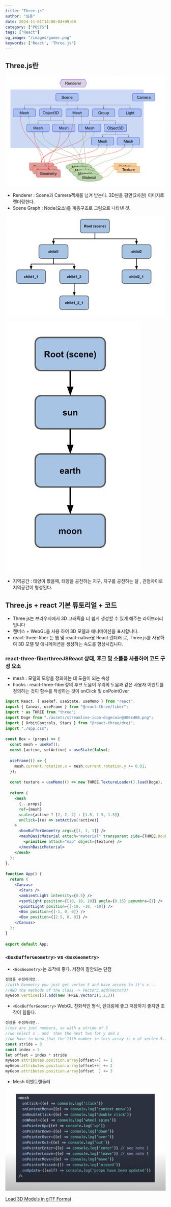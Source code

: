 ```yaml
---
title: "Three.js"
author: "임훈"
date: 2024-11-01T14:00:04+09:00
category: ["POSTS"]
tags: ["React"]
og_image: "/images/gamer.png" 
keywords: ['React', 'Three.js']
---
```


## Three.js란
![1](images/1.png)

- Renderer : Scene과 Camera객체를 넘겨 받는다. 3D씬을 평면(2차원) 이미지로 렌더링한다.
- Scene Graph : Node(요소)를 계층구조로 그림으로 나타낸 것.

![2](images/2.png)

![3](images/3.png)

* 지역공간 : 태양이 봤을때,  태양을 공전하는 지구, 지구를 공전하는 달 , 관점차이로 지역공간이 형성된다.

## Three.js + react 기본 튜토리얼 + 코드

- Three js는 브라우저에서 3D 그래픽을 더 쉽게 생성할 수 있게 해주는 라이브러리입니다
- 캔버스 + WebGL을 사용 하여 3D 모델과 애니메이션을 표시합니다.
- react-three-fiber 는 웹 및 react-native용 React 렌더러 로, Three.js를 사용하여 3D 모델 및 애니메이션을 생성하는 속도를 향상시킵니다.

### react-three-fiberthreeJSReact 상태, 후크 및 소품을 사용하여 코드 구성 요소

- mesh : 모델의 모양을 정의하는 데 도움이 되는 속성
- hooks : react-three-fiber정의 후크 도움이 우리의 도움과 같은 사용자 이벤트를 정의하는 것이 함수를 작성하는 것이 onClick 및 onPointOver

```jsx
import React, { useRef, useState, useMemo } from "react";
import { Canvas, useFrame } from "@react-three/fiber";
import * as THREE from "three";
import Doge from "./assets/streamline-icon-dogecoin@400x400.png";
import { OrbitControls, Stars } from "@react-three/drei";
import "./app.css";

const Box = (props) => {
  const mesh = useRef();
  const [active, setActive] = useState(false);

  useFrame(() => {
    mesh.current.rotation.x = mesh.current.rotation.y += 0.01;
  });

  const texture = useMemo(() => new THREE.TextureLoader().load(Doge), []);

  return (
    <mesh
      {...props}
      ref={mesh}
      scale={active ? [2, 2, 2] : [1.5, 1.5, 1.5]}
      onClick={(e) => setActive(!active)}
    >
      <boxBufferGeometry args={[1, 1, 1]} />
      <meshBasicMaterial attach="material" transparent side={THREE.DoubleSide}>
        <primitive attach="map" object={texture} />
      </meshBasicMaterial>
    </mesh>
  );
};

function App() {
  return (
    <Canvas>
      <Stars />
      <ambientLight intensity={0.5} />
      <spotLight position={[10, 10, 10]} angle={0.15} penumbra={1} />
      <pointLight position={[-10, -10, -10]} />
      <Box position={[-1, 0, 0]} />
      <Box position={[2.5, 0, 0]} />
    </Canvas>
  );
}

export default App;
```

### `<BoxBufferGeometry>` vs `<BoxGeometry>`

* `<BoxGeometry>`는 조작에 좋다. 저장이 잘안되는 단점


```js
정점을 수정하려면..
//with Geometry you just get vertex 5 and have access to it's x...
//AND the methods of the class -> Vector3.add(Vector3)
myGeom.vertices[5].add(new THREE.Vector3(1,2,3))
```

* `<BoxBufferGeometry>` WebGL 친화적인 형식, 렌더링에 좋고 저장하기 좋지만 조작이 힘들다.

```js
정점을 수정하려면..
//xyz are just numbers, so with a stride of 3
//we select x , and  then the next two for y and z
//we have to know that the 15th number in this array is x of vertex 5...
const stride = 3
const index = 5
let offset = index * stride
myGeom.attributes.position.array[offset++] += 1 
myGeom.attributes.position.array[offset++] += 2 
myGeom.attributes.position.array[offset  ] += 3
```

* Mesh 이벤트핸들러

![4](images/4.png)

[Load 3D Models in glTF Format](https://discoverthreejs.com/book/first-steps/load-models/)
